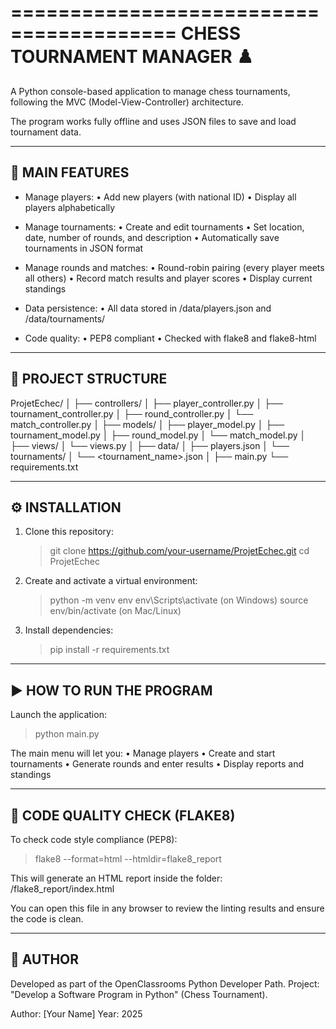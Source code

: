 ========================================
   CHESS TOURNAMENT MANAGER ♟️
========================================

A Python console-based application to manage chess tournaments, 
following the MVC (Model-View-Controller) architecture.

The program works fully offline and uses JSON files 
to save and load tournament data.


----------------------------------------
🚀 MAIN FEATURES
----------------------------------------

- Manage players:
  • Add new players (with national ID)
  • Display all players alphabetically

- Manage tournaments:
  • Create and edit tournaments
  • Set location, date, number of rounds, and description
  • Automatically save tournaments in JSON format

- Manage rounds and matches:
  • Round-robin pairing (every player meets all others)
  • Record match results and player scores
  • Display current standings

- Data persistence:
  • All data stored in /data/players.json and /data/tournaments/

- Code quality:
  • PEP8 compliant
  • Checked with flake8 and flake8-html


----------------------------------------
🧩 PROJECT STRUCTURE
----------------------------------------

ProjetEchec/
│
├── controllers/
│   ├── player_controller.py
│   ├── tournament_controller.py
│   ├── round_controller.py
│   └── match_controller.py
│
├── models/
│   ├── player_model.py
│   ├── tournament_model.py
│   ├── round_model.py
│   └── match_model.py
│
├── views/
│   └── views.py
│
├── data/
│   ├── players.json
│   └── tournaments/
│       └── <tournament_name>.json
│
├── main.py
└── requirements.txt


----------------------------------------
⚙️ INSTALLATION
----------------------------------------

1. Clone this repository:
   > git clone https://github.com/your-username/ProjetEchec.git
   > cd ProjetEchec

2. Create and activate a virtual environment:
   > python -m venv env
   > env\Scripts\activate     (on Windows)
   > source env/bin/activate  (on Mac/Linux)

3. Install dependencies:
   > pip install -r requirements.txt


----------------------------------------
▶️ HOW TO RUN THE PROGRAM
----------------------------------------

Launch the application:
   > python main.py

The main menu will let you:
   • Manage players
   • Create and start tournaments
   • Generate rounds and enter results
   • Display reports and standings


----------------------------------------
🧹 CODE QUALITY CHECK (FLAKE8)
----------------------------------------

To check code style compliance (PEP8):

   > flake8 --format=html --htmldir=flake8_report

This will generate an HTML report inside the folder:
   /flake8_report/index.html

You can open this file in any browser to review 
the linting results and ensure the code is clean.


----------------------------------------
📄 AUTHOR
----------------------------------------

Developed as part of the OpenClassrooms Python Developer Path.
Project: "Develop a Software Program in Python" (Chess Tournament).

Author: [Your Name]
Year: 2025
